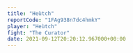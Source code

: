```yaml
---
title: "Heùtch"
reportCode: "1FAg938n7dc4hmkY"
player: "Heùtch"
fight: "The Curator"
date: 2021-09-12T20:20:12.967000+00:00
---
```

